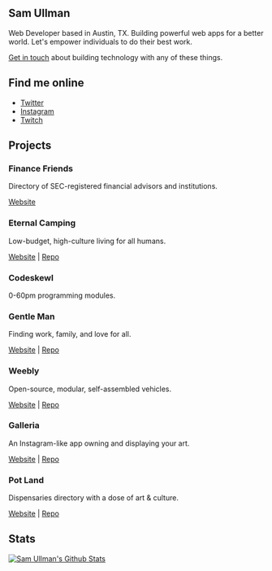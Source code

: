 ## Sam Ullman
Web Developer based in Austin, TX.  Building powerful web apps for a better world.  Let's empower individuals to do their best work.

[Get in touch](mailto:samullman@gmail.com) about building technology with any of these things. 


## Find me online
* [Twitter](https://twitter.com/samullman)
* [Instagram](https://instagram.com/jolly.jitsu)
* [Twitch](https://twitch.tv/samullman)

## Projects

### Finance Friends
Directory of SEC-registered financial advisors and institutions. 

[Website](https://financefriends.org/)

### Eternal Camping
Low-budget, high-culture living for all humans. 

[Website](https://weebly.vercel.app) | [Repo](https://github.com/samullman/weebly)

### Codeskewl
0-60pm programming modules. 

### Gentle Man
Finding work, family, and love for all. 

[Website](https://gentle-man.xyz) | [Repo](https://github.com/samullman/gentleman)

### Weebly
Open-source, modular, self-assembled vehicles. 

[Website](https://weebly.vercel.app) | [Repo](https://github.com/samullman/weebly)

### Galleria
An Instagram-like app owning and displaying your art.

[Website](https://galleria-kappa.vercel.app) | [Repo](https://github.com/samullman/galleria)

### Pot Land
Dispensaries directory with a dose of art & culture. 

[Website](https://pot.land) | [Repo](https://github.com/samullman/potland)



## Stats

[![Sam Ullman's Github Stats](https://github-readme-stats.vercel.app/api?username=samullman)](https://github.com/samullman)


<!--
**samullman/samullman** is a ✨ _special_ ✨ repository because its `README.md` (this file) appears on your GitHub profile.

Here are some ideas to get you started:

- 🔭 I’m currently working on ...
- 🌱 I’m currently learning ...
- 👯 I’m looking to collaborate on ...
- 🤔 I’m looking for help with ...
- 💬 Ask me about ...
- 📫 How to reach me: ...
- 😄 Pronouns: ...
- ⚡ Fun fact: ...
-->

